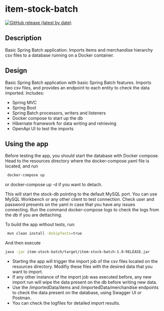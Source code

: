 # item-stock-batch
[![GitHub release (latest by date)](https://img.shields.io/github/v/release/mauroalfaro/item-stock-batch)](https://github.com/mauroalfaro/item-stock-batch/releases/tag/v1.0)

## Description
Basic Spring Batch application. Imports items and merchandise hierarchy csv files to a database running on a Docker container.

## Design
Basic Spring Batch application with basic Spring Batch features. Imports two csv files, and provides an endpoint to each entity to check the data imported.
Includes:
- Spring MVC
- Spring Boot
- Spring Batch processors, writers and listeners
- Docker compose to start up the db
- Hibernate framework for data writing and retrieving
- OpenApi UI to test the imports

## Using the app
Before testing the app, you should start the database with Docker compose. Head to the resources directory where the docker-compose.yaml file is located, and run 
```bash
 docker-compose up
```
or docker-compose up -d if you want to detach.

This will start the stock-db pointing to the default MySQL port. You can use MySQL Workbench or any other client to test connection. Check user and password presents on the yaml in case that you have any issues connecting.
Run the command docker-compose logs to check the logs from the db if you are dettaching.

To build the app without tests, run:

```bash
 mvn clean install -DskipTests=true
```

And then execute

```bash
java -jar item-stock-batch/target/item-stock-batch-1.0-RELEASE.jar
```

- Starting the app will trigger the import job of the csv files located on the resources directory. Modifiy these files with the desired data that you want to import.
- If any other instance of the import job was executed before, any new import run will wipe the data present on the db before writing new data.
- Use the /importedData/items and /importedData/merchandise endpoints to check the data present on the database, using Swagger UI or Postman.
- You can check the logfiles for detailed import results.
